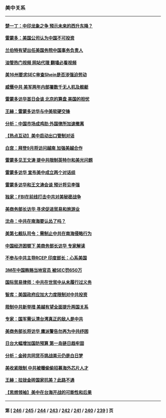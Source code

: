 ### 美中关系
---
#### [楚一丁：中印龙象之争 预示未来的西升东降？](../../pages/nf1412576/n14063457.md?08300845) 
#### [雷蒙多：美国公司认为中国不可投资](../../pages/nf1412576/n14063407.md?08300845) 
#### [兰伯特有望出任美国务院中国事务负责人](../../pages/nf1412576/n14063442.md?08300845) 
#### [油管热门视频 网站代理 翻墙必看视频](http://138.2.39.72:81/youtube.html?epic-marker?08300845)
#### [美16州要求SEC审查Shein是否涉强迫劳动](../../pages/nf1412576/n14063425.md?08300845) 
#### [威慑中共 美军两年内部署数千无人机及舰艇](../../pages/nf1412576/n14063139.md?08300845) 
#### [雷蒙多访华首日会谈 北京的算盘 美国的担忧](../../pages/nf1412576/n14063091.md?08300845) 
#### [王赫：雷蒙多访华与中美软硬交锋](../../pages/nf1412576/n14063124.md?08300845) 
#### [分析：中国市场成鸡肋 外国律所加速撤离](../../pages/nf1412576/n14062890.md?08300845) 
#### [【热点互动】美中启动出口管制对话](../../pages/nf1412576/n14062960.md?08300845) 
#### [白宫：拜登9月将访问越南 加强美越合作](../../pages/nf1412576/n14062903.md?08300845) 
#### [雷蒙多见王文涛 提中共限制英特尔和美光问题](../../pages/nf1412576/n14062866.md?08300845) 
#### [雷蒙多访华 宣布美中成立两个对话组](../../pages/nf1412576/n14062830.md?08300845) 
#### [雷蒙多访华和王文涛会谈 预计将见李强](../../pages/nf1412576/n14062337.md?08300845) 
#### [独家：FBI在前线打击中共对美秘密战争](../../pages/nf1412576/n14062206.md?08300845) 
#### [美商务部长访华 寻求促进贸易和旅游业](../../pages/nf1412576/n14062080.md?08300845) 
#### [沈舟：中共在南海要认怂了吗？](../../pages/nf1412576/n14062049.md?08300845) 
#### [美第七舰队司令：需制止中共在南海侵略行为](../../pages/nf1412576/n14062075.md?08300845) 
#### [中国经济困顿下 美商务部长访华 专家解读](../../pages/nf1412576/n14061638.md?08300845) 
#### [不参与中共主导RCEP 印度部长：心系美国](../../pages/nf1412576/n14061506.md?08300845) 
#### [3M在中国贿赂当地官员 被SEC罚650万](../../pages/nf1412576/n14061275.md?08300845) 
#### [国际贸易律师：中共在世贸中从未履行过义务](../../pages/nf1412576/n14060603.md?08300845) 
#### [智库：美国政府应加大力度限制对中共投资](../../pages/nf1412576/n14057588.md?08300845) 
#### [箝制中共新举措 美越有望全面提升两国关系](../../pages/nf1412576/n14060840.md?08300845) 
#### [专家：国军需认清台湾真正的敌人是中共](../../pages/nf1412576/n14060184.md?08300845) 
#### [美商务部长将访华 鹰派警告勿再为中共纾困](../../pages/nf1412576/n14060716.md?08300845) 
#### [日台大幅增加国防预算 第一岛链日趋牢固](../../pages/nf1412576/n14060653.md?08300845) 
#### [分析：金砖共同货币挑战美元仍是白日梦](../../pages/nf1412576/n14060563.md?08300845) 
#### [美收紧限制 中共被曝偷偷招募海外芯片人才](../../pages/nf1412576/n14060258.md?08300845) 
#### [王赫：拉拢金砖国家抗美？此路不通](../../pages/nf1412576/n14059944.md?08300845) 
#### [【思想领袖】美中在台海开战的可能性和后果](../../pages/nf1412576/n14045671.md?08300845) 

---
#### 第 [ [246](./246.md?08300845) / [245](./245.md?08300845) / [244](./244.md?08300845) / [243](./243.md?08300845) / [242](./242.md?08300845) / [241](./241.md?08300845) / [240](./240.md?08300845) / [239](./239.md?08300845) ] 页
